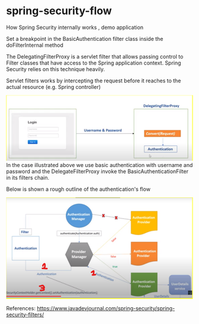 # spring-security-flow
How Spring Security internally works , demo application 

Set a breakpoint in the BasicAuthentication filter class inside the doFilterInternal method

The DelegatingFilterProxy is a servlet filter that allows passing control to Filter classes that have access to the Spring application context. 
Spring Security relies on this technique heavily.

Servlet filters works by intercepting the request before it reaches to the actual resource (e.g. Spring controller)

![delegating-filter-proxy](./delegating-filter-proxy.png)
In the case illustrated above we use basic authentication with username and password 
and the DelegateFilterProxy invoke the BasicAuthenticationFilter in its filters chain.


Below is shown a rough outline of the authentication's flow

![spring-security-flow](./spring-security-flow.png)


References: https://www.javadevjournal.com/spring-security/spring-security-filters/ 